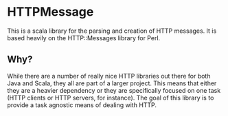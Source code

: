 # HTTPMessage

This is a scala library for the parsing and creation of HTTP messages. It
is based heavily on the HTTP::Messages library for Perl.

## Why?

While there are a number of really nice HTTP libraries out there for both
Java and Scala, they all are part of a larger project. This means that
either they are a heavier dependency or they are specifically focused on
one task (HTTP clients or HTTP servers, for instance). The goal of this
library is to provide a task agnostic means of dealing with HTTP.